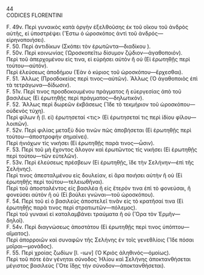 44  
CODICES FLORENTINI

F. 49v. Περὶ γυναικὸς κατὰ ὀργὴν ἐξελθοῦσης ἐκ τοῦ οἴκου τοῦ ἀνδρὸς αὐτῆς, εἰ ὑποστρέψει (Ἔστω ὁ ὡροσκόπος ἀντὶ τοῦ ἀνδρός—εἰρηνοποιήσει).  
F. 50. Περὶ ἀντιδίκων (Σκόπει τὸν ἐρωτῶντα—διαδίκου <sic>).  
F. 50v. Περὶ κοινωνίας (Ὡροσκοπεῖτω δίσυμον ζῴδιον—ἀγαθοποιόν).  
Περὶ τοῦ ἀπερχομένου εἰς τινα, εἰ εὑρήσει αὐτὸν ἢ οὐ (Εἰ ἐρωτηθῇς περὶ τούτου—αὐτόν).  
Περὶ ἐλεύσεως ἀποδήμου (Ἐὰν ὁ κύριος τοῦ ὡροσκόπου—ἔρχεσθαι).  
F. 51. Ἄλλως (Προσδοκείας περὶ τινος—αὐτῶν). Ἄλλως (Ὁ ἀγαθοποιὸς ἐπὶ τὰ τετράγωνα—δίδωσιν).  
F. 51v. Περὶ τινος προσδοκουμένου πράγματος ἢ εὐεργεσίας ἀπὸ τοῦ βασιλέως (Εἰ ἐρωτηθῇς περὶ πράγματος—δηλωτικόν).  
F. 52. Ἄλλως περὶ δωρεῶν ἐκβάσεως (Ἴδε τὸ τεκμήριον τοῦ ὡροσκόπου—οὐδενὸς τύχη).  
Περὶ φίλων ἢ (l. εἰ) ἐρωτησεταί <τις> (Εἰ ἐρωτησεταί τις περὶ ἰδίου φίλου—λοιπῶν).  
F. 52v. Περὶ φιλίας μεταξὺ δύο τινῶν πῶς ἀποβήσεται (Εἰ ἐρωτηθῇς περὶ τούτου—ἀποστροφήν σημαίνει).  
Περὶ ἡνιόχων τίς νικήσει (Εἰ ἐρωτηθῇς παρὰ τινος—ὦσιν).  
F. 53. Περὶ τοῦ μὴ ἔχοντος ἄλογον καὶ ἐρωτῶντος τίς νικήσει (Εἰ ἐρωτηθῇς περὶ τούτου—τῶν εὐτελῶν).  
F. 53v. Περὶ ἐλεύσεως πρέσβεων (Εἰ ἐρωτηθῇς, ἴδε τὴν Σελήνην—ἐπὶ τῆς Σελήνης).  
Περὶ τινος ἀπεσταλμένου εἰς δουλείαν, εἰ ἂρα ποιήσει αὐτὴν ἢ οὐ (Εἰ ἐρωτηθῇς περὶ τούτου—τελειωθῆναι).  
Περὶ τοῦ ἀποσταλέντος εἰς βασιλέα ἢ εἰς ἕτερόν τινα ἐπὶ τὸ φονεύσαι, ἢ φονεύσει αὐτὸν ἢ οὐ (Εἰ βούλει γνώναι—τοῦ ὡροσκόπου).  
F. 54. Περὶ τοῦ εἰ ὁ βασιλεὺς ἀποστελεῖ <sic> τινᾶν <sic> εἰς τὸ κρατῆσαί τινα (Εἰ ἐρωτηθῇς παρὰ τινος περὶ στρατιωτῶν—πόλεμος).  
Περὶ τοῦ γυναικὶ εἰ καταλαμβάνει τραύματα ἢ οὐ (Ὅρα τὸν Ἑρμῆν—δηλοῖ).  
F. 54v. Περὶ διαγνώσεως ἀποστάτου (Εἰ ἐρωτηθῇς περὶ τινος ὑπόπτου—αἵματος).  
Περὶ ἀπορροιῶν καὶ συναφῶν τῆς Σελήνης ἐν τοῖς γενεθλίοις (Ἴδε πόσαι μοῖραι—μονάδος).  
F. 55. Περὶ χροίας ζωδίων [l. -ιων] (Ὁ Κριὸς ἀληθινός—ὁμοίως).  
Περὶ τοῦ πότε ἐὰν γένηται σύνοδος Ἡλίου καὶ Σελήνης ἀποκτανθήσεται μέγιστος βασιλεὺς (Ὅτε ἴδῃς τὴν σύνοδον—ἀποκτανθήσεται).